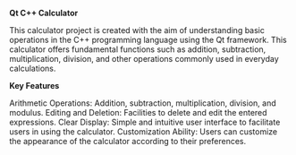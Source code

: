 **Qt C++ Calculator**

This calculator project is created with the aim of understanding basic operations in the C++ programming language using the Qt framework. This calculator offers fundamental functions such as addition, subtraction, multiplication, division, and other operations commonly used in everyday calculations.

**Key Features**

Arithmetic Operations: Addition, subtraction, multiplication, division, and modulus.
Editing and Deletion: Facilities to delete and edit the entered expressions.
Clear Display: Simple and intuitive user interface to facilitate users in using the calculator.
Customization Ability: Users can customize the appearance of the calculator according to their preferences.
